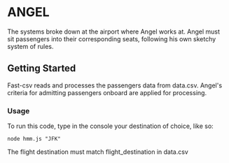 # ANGEL

The systems broke down at the airport where Angel works at. Angel must sit passengers into their corresponding seats, following his own sketchy system of rules.

## Getting Started

Fast-csv reads and processes the passengers data from data.csv. Angel's criteria for admitting passengers onboard are applied for processing. 


### Usage

To run this code, type in the console your destination of choice, like so:

```
node hmm.js "JFK"
```
The flight destination must match flight_destination in data.csv
